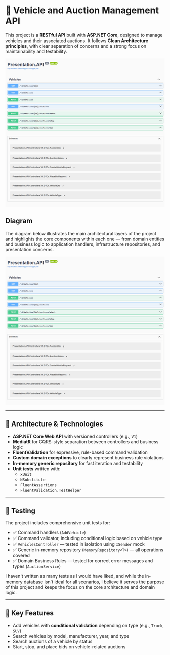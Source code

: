 ﻿# 🚗 Vehicle and Auction Management API

This project is a **RESTful API** built with **ASP.NET Core**, designed to manage vehicles and their associated auctions. It follows **Clean Architecture principles**, with clear separation of concerns and a strong focus on maintainability and testability.

![Swagger](./assets/swagger.png)

## Diagram

The diagram below illustrates the main architectural layers of the project and highlights the core components within each one — from domain entities and business logic to application handlers, infrastructure repositories, and presentation concerns.

![Diagram](./assets/swagger.png)

---

## 🧱 Architecture & Technologies

- **ASP.NET Core Web API** with versioned controllers (e.g., `V1`)
- **MediatR** for CQRS-style separation between controllers and business logic
- **FluentValidation** for expressive, rule-based command validation
- **Custom domain exceptions** to clearly represent business rule violations
- **In-memory generic repository** for fast iteration and testability
- **Unit tests** written with:
  - `xUnit`
  - `NSubstitute`
  - `FluentAssertions`
  - `FluentValidation.TestHelper`

---

## 🧪 Testing

The project includes comprehensive unit tests for:

- ✅ Command handlers (`AddVehicle`)
- ✅ Command validator, including conditional logic based on vehicle type
- ✅ `VehiclesController` — tested in isolation using `ISender` mock
- ✅ Generic in-memory repository (`MemoryRepository<T>`) — all operations covered
- ✅ Domain Business Rules — tested for correct error messages and types (`AuctionService`)

I haven't written as many tests as I would have liked, and while the in-memory database isn't ideal for all scenarios, I believe it serves the purpose of this project and keeps the focus on the core architecture and domain logic.

---

## 🔧 Key Features

- Add vehicles with **conditional validation** depending on type (e.g., `Truck`, `SUV`)
- Search vehicles by model, manufacturer, year, and type
- Search auctions of a vehicle by status
- Start, stop, and place bids on vehicle-related auctions
